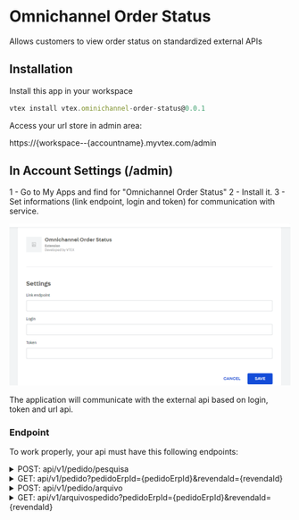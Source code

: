 # Omnichannel Order Status

Allows customers to view order status on standardized external APIs

## Installation

Install this app in your workspace

```js
vtex install vtex.ominichannel-order-status@0.0.1
```

Access your url store in admin area:

https://{workspace--{accountname}.myvtex.com/admin

## In Account Settings (/admin)

1 - Go to My Apps and find for "Omnichannel Order Status"
2 - Install it.
3 - Set informations (link endpoint, login and token) for communication with service.

![image info](./docs/ref/screenshot-ominichannel.png)

The application will communicate with the external api based on login, token and url api.

### Endpoint

To work properly, your api must have this following endpoints:

<details><summary>POST: api/v1/pedido/pesquisa</summary>

Search for orders in ERP. The site will fill only one of the objects: PorPeriodo, PorCodigo or PorNotaFiscal.

Request Format

```
{
  "revendaId": number,
  "porCodigo": {
    "codigo": string,
    "tipo": number (PedidoId: 0, PedidoClienteId: 1, PedidoErpId: 2)
  },
  "porPeriodo": {
    "dataInicial": Date,
    "dataFim": Date
  },
  "porNotaFiscal": {
    "notaFiscal": string,
    "serieNotaFiscal": string
  }
}

```

Response Format

```
{
  "itens": [
    {
      "pedidoErpId": string,
      "pedidoClienteId": string,
      "totalPedido": number,
      "status": number,
      "dataPedido": Date,
      "observacao": string,
      "notaFiscal": string,
      "serieNotaFiscal": string,
    }
  ]
}

```
</details>

<details><summary>GET: api/v1/pedido?pedidoErpId={pedidoErpId}&revendaId={revendaId}</summary>

Gets the details of an order directly from the ERP.

Request Format

```
{
  pedidoErpId: string
  revendaId: number
}

```

Response Format

```
{
  "pedidoErpId": string,
  "status": 0,
  "itens": [
    {
      "partNumber": string,
      "descricaoDoProduto": string,
      "quantidade": decimal number,
      "valorUnitario": decimal number,
      "valorTotal": decimal number,
      "comissao": decimal number
    }
  ],
  "revendaId": 2,
  "clienteFinalId": string,
  "clienteFinalCnpj": string,
  "clienteFinalCpf": string,
  "valorFrete": decimal number,
  "valorTotalPedido": decimal number,
  "dataPedido": Date,
  "dataPrevisaoEntrega": Date,
  "observacao": string,
  "notaFiscal": string",
  "serieNotaFiscal": string,
  "linkTransportadora": string,
  "formattedAddres": string,
  "zipcode": string,
  "methodPayment": string,
  "corpname": string,
  "corpemail": string,
  "cityState": string,
  "methodPaymentInfo": string,
  "centrosDeDistribuicao": [
    {
      "distributionCenterPrefix": string,
      "itens": [
        {
          "partNumber": string,
          "descricaoDoProduto": string,
          "quantidade": decimal number,
          "valorUnitario": decimal number,
          "valorTotal": decimal number,
          "comissao": decimal number
        }
      ],
      "valorFrete": decimal number,
      "valorTotalCD": decimal number
    },
    {
      "distributionCenterPrefix": string,
      "itens": [
        {
          "partNumber": string,
          "descricaoDoProduto": string,
          "quantidade": decimal number,
          "valorUnitario": decimal number,
          "valorTotal": decimal number,
          "comissao": decimal number
        }
      ],
      "valorFrete": decimal number,
      "valorTotalCD": decimal number
    }
  ]
}

```
</details>

<details><summary>POST: api/v1/pedido/arquivo</summary>

[OPTIONAL] Send a file sent by the user to the ERP

Request Format

```
{
  "url": string,
  "pedidoErpId": string,
  "tipoDeArquivo": string
}

```

Response Format

```

```
</details>

<details><summary>GET: api/v1/arquivospedido?pedidoErpId={pedidoErpId}&revendaId={revendaId}</summary>

[OPTIONAL] From the order id in Erp, the file references must be returned.

Request Format

```
{
  pedidoErpId: string
  revendaId: number
}

```

Response Format

```
{
  "pedidoErpId": string,
  "itens": [
    {
      "tipoArquivo": number (SegundaViaBoleto: 0, SegundaViaTransferencia: 1, Xml: 2, Danfe: 3, NumeroDeSerie: 4, GARE: 5, GNRE: 6, Outros: 7),
      "descricao": string,
      "url": string"
    },
    {
      "tipoArquivo": number,
      "descricao": string,
      "url": string"
    }
  ]
}

```
</details>


